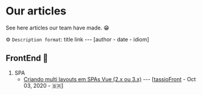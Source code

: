 # Our articles
See here articles our team have made. 😁

⚙️ `Description format`: title link --- [author - date - idiom]

## FrontEnd 🎨
  1. SPA
     - [Criando multi layouts em SPAs Vue (2.x ou 3.x)](https://dev.to/tassiofront/criando-multi-layouts-em-spa-s-vue-2-x-ou-3-x-5dfm) --- [[tassioFront](https://github.com/tassioFront) - Oct 03, 2020 - 🇧🇷]

